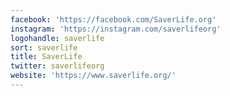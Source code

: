 ```yaml
---
facebook: 'https://facebook.com/SaverLife.org'
instagram: 'https://instagram.com/saverlifeorg'
logohandle: saverlife
sort: saverlife
title: SaverLife
twitter: saverlifeorg
website: 'https://www.saverlife.org/'
---
```

